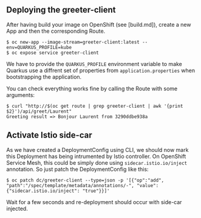 
## Deploying the greeter-client

After having build your image on OpenShift (see [build.md]), create a new App and then the corresponding Route.

```
$ oc new-app --image-stream=greeter-client:latest --env=QUARKUS_PROFILE=kube
$ oc expose service greeter-client
```

We have to provide the `QUARKUS_PROFILE` environment variable to make Quarkus use a diffrent set of properties from `application.properties` when bootstrapping the application.

You can check everything works fine by calling the Route with some arguments:

```
$ curl "http://$(oc get route | grep greeter-client | awk '{print $2}')/api/greet/Laurent"
Greeting result => Bonjour Laurent from 3290ddbe938a
```

## Activate Istio side-car

As we have created a DeploymentConfig using CLI, we should now mark this Deployment has being intrumented by Istio controller.
On OpenShift Service Mesh, this could be simply done using `sidecar.istio.io/inject` annotation. So just patch the DeploymentConfig like this:

```
$ oc patch dc/greeter-client --type=json -p '[{"op":"add", "path":"/spec/template/metadata/annotations/-", "value": {"sidecar.istio.io/inject": "true"}}]'
```

Wait for a few seconds and re-deployment should occur with side-car injected.
